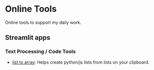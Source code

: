 # Online Tools

Online tools to support my daily work.

## Streamlit apps
### Text Processing / Code Tools
- [list to array](https://onlinetools-list-to-array.streamlit.app/): Helps create python/js lists from lists on your clipboard.
